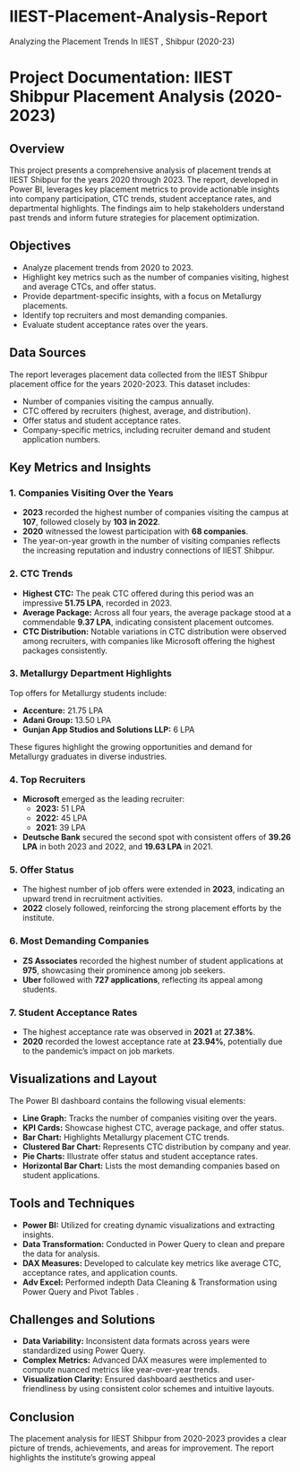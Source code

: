 # IIEST-Placement-Analysis-Report
Analyzing the Placement Trends  In IIEST , Shibpur (2020-23)

# Project Documentation: IIEST Shibpur Placement Analysis (2020-2023)

## Overview
This project presents a comprehensive analysis of placement trends at IIEST Shibpur for the years 2020 through 2023. The report, developed in Power BI, leverages key placement metrics to provide actionable insights into company participation, CTC trends, student acceptance rates, and departmental highlights. The findings aim to help stakeholders understand past trends and inform future strategies for placement optimization.

## Objectives

- Analyze placement trends from 2020 to 2023.
- Highlight key metrics such as the number of companies visiting, highest and average CTCs, and offer status.
- Provide department-specific insights, with a focus on Metallurgy placements.
- Identify top recruiters and most demanding companies.
- Evaluate student acceptance rates over the years.

## Data Sources

The report leverages placement data collected from the IIEST Shibpur placement office for the years 2020-2023. This dataset includes:

- Number of companies visiting the campus annually.
- CTC offered by recruiters (highest, average, and distribution).
- Offer status and student acceptance rates.
- Company-specific metrics, including recruiter demand and student application numbers.

## Key Metrics and Insights

### 1. Companies Visiting Over the Years
- **2023** recorded the highest number of companies visiting the campus at **107**, followed closely by **103 in 2022**.
- **2020** witnessed the lowest participation with **68 companies**.
- The year-on-year growth in the number of visiting companies reflects the increasing reputation and industry connections of IIEST Shibpur.

### 2. CTC Trends
- **Highest CTC:** The peak CTC offered during this period was an impressive **51.75 LPA**, recorded in 2023.
- **Average Package:** Across all four years, the average package stood at a commendable **9.37 LPA**, indicating consistent placement outcomes.
- **CTC Distribution:** Notable variations in CTC distribution were observed among recruiters, with companies like Microsoft offering the highest packages consistently.

### 3. Metallurgy Department Highlights
Top offers for Metallurgy students include:
- **Accenture:** 21.75 LPA
- **Adani Group:** 13.50 LPA
- **Gunjan App Studios and Solutions LLP:** 6 LPA

These figures highlight the growing opportunities and demand for Metallurgy graduates in diverse industries.

### 4. Top Recruiters
- **Microsoft** emerged as the leading recruiter:
  - **2023:** 51 LPA
  - **2022:** 45 LPA
  - **2021:** 39 LPA
- **Deutsche Bank** secured the second spot with consistent offers of **39.26 LPA** in both 2023 and 2022, and **19.63 LPA** in 2021.

### 5. Offer Status
- The highest number of job offers were extended in **2023**, indicating an upward trend in recruitment activities.
- **2022** closely followed, reinforcing the strong placement efforts by the institute.

### 6. Most Demanding Companies
- **ZS Associates** recorded the highest number of student applications at **975**, showcasing their prominence among job seekers.
- **Uber** followed with **727 applications**, reflecting its appeal among students.

### 7. Student Acceptance Rates
- The highest acceptance rate was observed in **2021** at **27.38%**.
- **2020** recorded the lowest acceptance rate at **23.94%**, potentially due to the pandemic’s impact on job markets.

## Visualizations and Layout
The Power BI dashboard contains the following visual elements:

- **Line Graph:** Tracks the number of companies visiting over the years.
- **KPI Cards:** Showcase highest CTC, average package, and offer status.
- **Bar Chart:** Highlights Metallurgy placement CTC trends.
- **Clustered Bar Chart:** Represents CTC distribution by company and year.
- **Pie Charts:** Illustrate offer status and student acceptance rates.
- **Horizontal Bar Chart:** Lists the most demanding companies based on student applications.

## Tools and Techniques

- **Power BI:** Utilized for creating dynamic visualizations and extracting insights.
- **Data Transformation:** Conducted in Power Query to clean and prepare the data for analysis.
- **DAX Measures:** Developed to calculate key metrics like average CTC, acceptance rates, and application counts.
- **Adv Excel:** Performed indepth Data Cleaning & Transformation using Power Query and Pivot Tables .

## Challenges and Solutions

- **Data Variability:** Inconsistent data formats across years were standardized using Power Query.
- **Complex Metrics:** Advanced DAX measures were implemented to compute nuanced metrics like year-over-year trends.
- **Visualization Clarity:** Ensured dashboard aesthetics and user-friendliness by using consistent color schemes and intuitive layouts.

## Conclusion

The placement analysis for IIEST Shibpur from 2020-2023 provides a clear picture of trends, achievements, and areas for improvement. The report highlights the institute’s growing appeal
